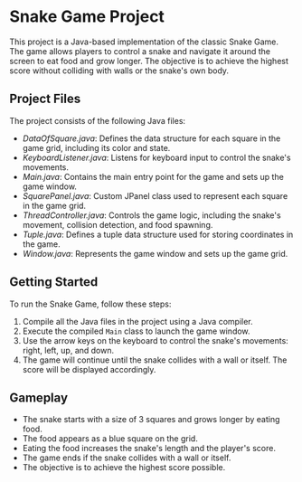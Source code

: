 # Snake Game Project

This project is a Java-based implementation of the classic Snake Game. The game allows players to control a snake and navigate it around the screen to eat food and grow longer. The objective is to achieve the highest score without colliding with walls or the snake's own body.

## Project Files

The project consists of the following Java files:

- *DataOfSquare.java*: Defines the data structure for each square in the game grid, including its color and state.
- *KeyboardListener.java*: Listens for keyboard input to control the snake's movements.
- *Main.java*: Contains the main entry point for the game and sets up the game window.
- *SquarePanel.java*: Custom JPanel class used to represent each square in the game grid.
- *ThreadController.java*: Controls the game logic, including the snake's movement, collision detection, and food spawning.
- *Tuple.java*: Defines a tuple data structure used for storing coordinates in the game.
- *Window.java*: Represents the game window and sets up the game grid.

## Getting Started

To run the Snake Game, follow these steps:

1. Compile all the Java files in the project using a Java compiler.
2. Execute the compiled `Main` class to launch the game window.
3. Use the arrow keys on the keyboard to control the snake's movements: right, left, up, and down.
4. The game will continue until the snake collides with a wall or itself. The score will be displayed accordingly.

## Gameplay

- The snake starts with a size of 3 squares and grows longer by eating food.
- The food appears as a blue square on the grid.
- Eating the food increases the snake's length and the player's score.
- The game ends if the snake collides with a wall or itself.
- The objective is to achieve the highest score possible.
